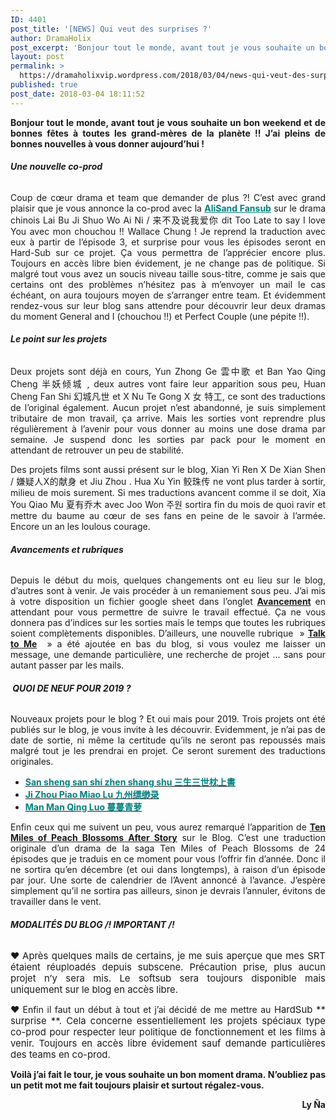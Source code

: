 ```yaml
---
ID: 4401
post_title: '[NEWS] Qui veut des surprises ?'
author: DramaHolix
post_excerpt: 'Bonjour tout le monde, avant tout je vous souhaite un bon weekend et de bonnes f&ecirc;tes &agrave; toutes les grand-m&egrave;res de la plan&egrave;te !! J&rsquo;ai pleins de bonnes nouvelles &agrave; vous donner aujourd&rsquo;hui ! Une nouvelle co-prod Coup de c&oelig;ur drama et team que demander de plus ?! C&rsquo;est avec grand plaisir que je vous&hellip; <a href="https://dramaholixvip.wordpress.com/2018/03/04/news-qui-veut-des-surprises/">Lire la suite <span>[NEWS] Qui veut des surprises&nbsp;?</span></a>'
layout: post
permalink: >
  https://dramaholixvip.wordpress.com/2018/03/04/news-qui-veut-des-surprises/
published: true
post_date: 2018-03-04 18:11:52
---
```

<p style="text-align:justify;"><strong>Bonjour tout le monde, avant tout je vous souhaite un bon weekend et de bonnes fêtes à toutes les grand-mères de la planète !! J&rsquo;ai pleins de bonnes nouvelles à vous donner aujourd&rsquo;hui !</strong></p>
<h6 style="text-align:justify;"><strong>Une nouvelle co-prod</strong></h6>
<p style="text-align:justify;">Coup de cœur drama et team que demander de plus ?! C&rsquo;est avec grand plaisir que je vous annonce la co-prod avec la <span style="color:#008080;"><strong><a style="color:#008080;" href="http://alisandfansub.eklablog.com/">AliSand Fansub</a></strong></span> sur le drama chinois Lai Bu Ji Shuo Wo Ai Ni / 来不及说我爱你 dit Too Late to say I love You avec mon chouchou !! Wallace Chung ! Je reprend la traduction avec eux à partir de l&rsquo;épisode 3, et surprise pour vous les épisodes seront en Hard-Sub sur ce projet. Ça vous permettra de l&rsquo;apprécier encore plus. Toujours en accès libre bien évidement, je ne change pas de politique. Si malgré tout vous avez un soucis niveau taille sous-titre, comme je sais que certains ont des problèmes n&rsquo;hésitez pas à m&rsquo;envoyer un mail le cas échéant, on aura toujours moyen de s&rsquo;arranger entre team. Et évidemment rendez-vous sur leur blog sans attendre pour découvrir leur deux dramas du moment General and I (chouchou !!) et Perfect Couple (une pépite !!).</p>
<h6 style="text-align:justify;"><strong>Le point sur les projets</strong></h6>
<p style="text-align:justify;">Deux projets sont déjà en cours, Yun Zhong Ge 雲中歌 et Ban Yao Qing Cheng 半妖倾城 , deux autres vont faire leur apparition sous peu, Huan Cheng Fan Shi 幻城凡世 et X Nu Te Gong X 女 特工, ce sont des traductions de l&rsquo;original également. Aucun projet n&rsquo;est abandonné, je suis simplement tributaire de mon travail, ça arrive. Mais les sorties vont reprendre plus régulièrement à l&rsquo;avenir pour vous donner au moins une dose drama par semaine. Je suspend donc les sorties par pack pour le moment en attendant de retrouver un peu de stabilité.</p>
<p style="text-align:justify;">Des projets films sont aussi présent sur le blog, Xian Yi Ren X De Xian Shen / 嫌疑人X的献身 et Jiu Zhou . Hua Xu Yin 鲛珠传 ne vont plus tarder à sortir, milieu de mois surement. Si mes traductions avancent comme il se doit, Xia You Qiao Mu 夏有乔木 avec Joo Won 주원 sortira fin du mois de quoi ravir et mettre du baume au cœur de ses fans en peine de le savoir à l&rsquo;armée. Encore un an les loulous courage.</p>
<h6 style="text-align:justify;"><strong>Avancements et rubriques</strong></h6>
<p style="text-align:justify;">Depuis le début du mois, quelques changements ont eu lieu sur le blog, d&rsquo;autres sont à venir. Je vais procéder à un remaniement sous peu. J&rsquo;ai mis à votre disposition un fichier google sheet dans l&rsquo;onglet <a href="https://docs.google.com/spreadsheets/d/1hQ4XwioxjsRUYC1XLS5WGvssGmFgVjOpd5tMc0EZoqI/edit#gid=0"><strong>Avancement</strong></a> en attendant pour vous permettre de suivre le travail effectué. Ça ne vous donnera pas d&rsquo;indices sur les sorties mais le temps que toutes les rubriques soient complètements disponibles. D&rsquo;ailleurs, une nouvelle rubrique &nbsp;&raquo; <a href="https://dramaholixvip.wordpress.com/talk-to-me/"><strong>Talk to Me</strong></a> &nbsp;&raquo; a été ajoutée en bas du blog, si vous voulez me laisser un message, une demande particulière, une recherche de projet &#8230; sans pour autant passer par les mails.</p>
<h6 style="text-align:justify;"><strong> </strong><strong>QUOI DE NEUF POUR 2019 ?</strong></h6>
<p style="text-align:justify;">Nouveaux projets pour le blog ? Et oui mais pour 2019. Trois projets ont été publiés sur le blog, je vous invite à les découvrir. Evidemment, je n&rsquo;ai pas de date de sortie, ni même la certitude qu&rsquo;ils ne seront pas repoussés mais malgré tout je les prendrai en projet. Ce seront surement des traductions originales.</p>
<ul style="text-align:justify;">
<li><a href="https://dramaholixvip.wordpress.com/drama-2019-san-sheng-san-shi-zhen-shang-shu-%E4%B8%89%E7%94%9F%E4%B8%89%E4%B8%96%E6%9E%95%E4%B8%8A%E6%9B%B8/"><span style="color:#008080;"><strong>San sheng san shi zhen shang shu 三生三世枕上書</strong></span></a></li>
<li><a href="https://dramaholixvip.wordpress.com/drama-2019-ji-zhou-piao-miao-lu-%E4%B9%9D%E5%B7%9E%E7%BC%A5%E7%BC%88%E5%BD%95/"><span style="color:#008080;"><strong>Ji Zhou Piao Miao Lu 九州缥缈录</strong></span></a></li>
<li><a href="https://dramaholixvip.wordpress.com/man-man-qing-luo-%E8%94%93%E8%94%93%E9%9D%92%E8%90%9D/"><span style="color:#008080;"><strong>Man Man Qing Luo 蔓蔓青萝</strong></span></a></li>
</ul>
<p style="text-align:justify;">Enfin ceux qui me suivent un peu, vous aurez remarqué l&rsquo;apparition de <a href="https://dramaholixvip.wordpress.com/ten-miles-of-peach-blossoms-after-story/"><strong>Ten Miles of Peach Blossoms After Story</strong></a> sur le Blog. C&rsquo;est une traduction originale d&rsquo;un drama de la saga Ten Miles of Peach Blossoms de 24 épisodes que je traduis en ce moment pour vous l&rsquo;offrir fin d&rsquo;année. Donc il ne sortira qu’en décembre (et oui dans longtemps), à raison d’un épisode par jour. Une sorte de calendrier de l’Avent annoncé à l’avance. J’espère simplement qu’il ne sortira pas ailleurs, sinon je devrais l&rsquo;annuler, évitons de travailler dans le vent.</p>
<h6 style="text-align:justify;"><strong>MODALITÉS DU BLOG /! IMPORTANT </strong><strong>/!</strong></h6>
<p style="text-align:justify;"><img src="https://united-subs.dearclouds.com/wp-content/uploads/2018/05/9f466b501ee49677f17eb3a3326f0282.jpg" alt="♥" class="wp-smiley" style="height: 1em; max-height: 1em;" /> <span style="font-size:14.928px;">Après quelques mails de certains, je me suis aperçue que mes SRT étaient réuploadés depuis subscene. Précaution prise, plus aucun projet n&rsquo;y sera mis. Le softsub sera toujours disponible mais uniquement sur le blog en accès libre. </span></p>
<p style="text-align:justify;"><img src="https://united-subs.dearclouds.com/wp-content/uploads/2018/05/9f466b501ee49677f17eb3a3326f0282.jpg" alt="♥" class="wp-smiley" style="height: 1em; max-height: 1em;" /> Enfin il faut un début à tout et j&rsquo;ai décidé de me mettre au <span style="font-size:14.928px;">HardSub </span><span style="font-size:14.928px;">** surprise **. Cela concerne essentiellement les projets spéciaux type co-prod pour respecter leur politique de fonctionnement et les films à venir. Toujours en accès libre évidement sauf demande particulières des teams en co-prod. </span></p>
<p style="text-align:justify;"><strong>Voilà j&rsquo;ai fait le tour, je vous souhaite un bon moment drama. N&rsquo;oubliez pas un petit mot me fait toujours plaisir et surtout régalez-vous. </strong></p>
<p style="text-align:right;"><strong>Ly Ña</strong></p>
<p>&nbsp;</p>